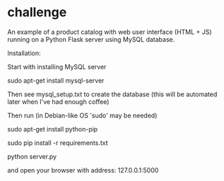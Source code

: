 # challenge
An example of a product catalog with web user interface (HTML + JS) running on a Python Flask server using MySQL database.

Installation:

Start with installing MySQL server

sudo apt-get install mysql-server

Then see mysql_setup.txt to create the database (this will be automated later when I've had enough coffee) 

Then run (in Debian-like OS 'sudo' may be needed)

sudo apt-get install python-pip

sudo pip install -r requirements.txt 

python server.py

and open your browser with address: 127.0.0.1:5000
